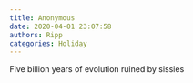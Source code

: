 ```yaml
---
title: Anonymous
date: 2020-04-01 23:07:58
authors: Ripp
categories: Holiday
---
```


 Five billion years of evolution ruined by sissies